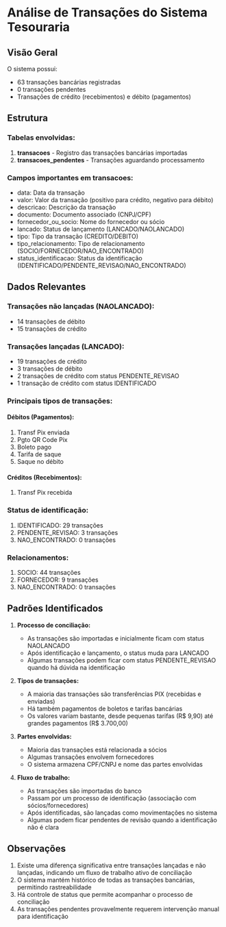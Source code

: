 # Análise de Transações do Sistema Tesouraria

## Visão Geral

O sistema possui:
- 63 transações bancárias registradas
- 0 transações pendentes
- Transações de crédito (recebimentos) e débito (pagamentos)

## Estrutura

### Tabelas envolvidas:
1. **transacoes** - Registro das transações bancárias importadas
2. **transacoes_pendentes** - Transações aguardando processamento

### Campos importantes em transacoes:
- data: Data da transação
- valor: Valor da transação (positivo para crédito, negativo para débito)
- descricao: Descrição da transação
- documento: Documento associado (CNPJ/CPF)
- fornecedor_ou_socio: Nome do fornecedor ou sócio
- lancado: Status de lançamento (LANCADO/NAOLANCADO)
- tipo: Tipo da transação (CREDITO/DEBITO)
- tipo_relacionamento: Tipo de relacionamento (SOCIO/FORNECEDOR/NAO_ENCONTRADO)
- status_identificacao: Status da identificação (IDENTIFICADO/PENDENTE_REVISAO/NAO_ENCONTRADO)

## Dados Relevantes

### Transações não lançadas (NAOLANCADO):
- 14 transações de débito
- 15 transações de crédito

### Transações lançadas (LANCADO):
- 19 transações de crédito
- 3 transações de débito
- 2 transações de crédito com status PENDENTE_REVISAO
- 1 transação de crédito com status IDENTIFICADO

### Principais tipos de transações:

#### Débitos (Pagamentos):
1. Transf Pix enviada
2. Pgto QR Code Pix
3. Boleto pago
4. Tarifa de saque
5. Saque no débito

#### Créditos (Recebimentos):
1. Transf Pix recebida

### Status de identificação:
1. IDENTIFICADO: 29 transações
2. PENDENTE_REVISAO: 3 transações
3. NAO_ENCONTRADO: 0 transações

### Relacionamentos:
1. SOCIO: 44 transações
2. FORNECEDOR: 9 transações
3. NAO_ENCONTRADO: 0 transações

## Padrões Identificados

1. **Processo de conciliação:**
   - As transações são importadas e inicialmente ficam com status NAOLANCADO
   - Após identificação e lançamento, o status muda para LANCADO
   - Algumas transações podem ficar com status PENDENTE_REVISAO quando há dúvida na identificação

2. **Tipos de transações:**
   - A maioria das transações são transferências PIX (recebidas e enviadas)
   - Há também pagamentos de boletos e tarifas bancárias
   - Os valores variam bastante, desde pequenas tarifas (R$ 9,90) até grandes pagamentos (R$ 3.700,00)

3. **Partes envolvidas:**
   - Maioria das transações está relacionada a sócios
   - Algumas transações envolvem fornecedores
   - O sistema armazena CPF/CNPJ e nome das partes envolvidas

4. **Fluxo de trabalho:**
   - As transações são importadas do banco
   - Passam por um processo de identificação (associação com sócios/fornecedores)
   - Após identificadas, são lançadas como movimentações no sistema
   - Algumas podem ficar pendentes de revisão quando a identificação não é clara

## Observações

1. Existe uma diferença significativa entre transações lançadas e não lançadas, indicando um fluxo de trabalho ativo de conciliação
2. O sistema mantém histórico de todas as transações bancárias, permitindo rastreabilidade
3. Há controle de status que permite acompanhar o processo de conciliação
4. As transações pendentes provavelmente requerem intervenção manual para identificação